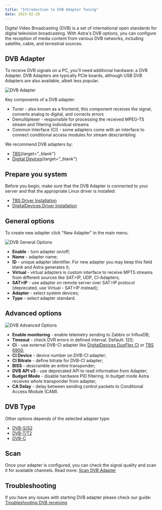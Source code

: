 ```yaml
---
title: "Introduction to DVB Adapter Tuning"
date: 2023-02-28
---
```


Digital Video Broadcasting (DVB) is a set of international open standards for digital television broadcasting. With Astra's DVB options, you can configure the reception of media content from various DVB networks, including satellite, cable, and terrestrial sources.

## DVB Adapter

To receive DVB signals on a PC, you'll need additional hardware: a DVB Adapter. DVB Adapters are typically PCIe boards, although USB DVB Adapters are also available, albeit less popular.

![DVB Adapter](https://cdn.cesbo.com/help/astra/receiving/dvb/intro/dvb-adapter.jpg)

Key components of a DVB adapter:

- Tuner - also known as a frontend, this component receives the signal, converts analog to digital, and corrects errors
- Demultiplexer - responsible for processing the received MPEG-TS stream and filtering individual streams
- Common Interface (CI) - some adapters come with an interface to connect conditional access modules for stream descrambling

We recommend DVB adapters by:

- [TBS](https://www.tbsdtv.com){target="_blank"}
- [Digital Devices](https://www.digital-devices.eu){target="_blank"}

## Prepare you system

Before you begin, make sure that the DVB Adapter is connected to your server and that the appropriate Linux driver is installed:

- [TBS Driver Installation](../../../misc/tools-and-utilities/dvb/tbs-driver)
- [DigitalDevices Driver Installation](../../../misc/tools-and-utilities/dvb/dd-driver)

## General options

To create new adapter click "New Adapter" in the main menu.

![DVB General Options](https://cdn.cesbo.com/help/astra/receiving/dvb/intro/dvb-general.png)

- **Enable** - turn adapter on/off;
- **Name** - adapter name;
- **ID** - unique adapter identifier. For new adapter you may keep this field blank and Astra generates it;
- **Virtual** - virtual adapters is custom interface to receive MPTS streams from different sources like SAT>IP, UDP, CI-Adapters;
- **SAT>IP** - use adapter on remote server over SAT>IP protocol (deprecated, use Virtual - SAT>IP instead);
- **Adapter** - select system devices;
- **Type** - select adapter standard.

## Advanced options

![DVB Advanced Options](https://cdn.cesbo.com/help/astra/receiving/dvb/intro/dvb-advanced.png)

- **Enable monitoring** - enable telemetry sending to Zabbix or InfluxDB;
- **Timeout** - check DVR errors in defined interval. Default: 120;
- **CI** - use external DVB-CI adapter like [DigitalDevices DuoFlex CI](https://www.digital-devices.eu/shop/en/cine-series/ci-expansion/224/digital-devices-duoflex-ci-double-common-interface-ci-extension-duoflex-ci?c=173) or [TBS 6900](https://www.tbsdtv.com/products/tbs6900-dvb-dual-pci-e-card.html);
- **CI Device** - device number on DVB-CI adapter;
- **CI Bitrate** - define bitrate for DVB-CI adapter;
- **BISS** - descramble an entire transponder;
- **DVB API v3** - use deprecated API to read information from Adapter;
- **Budget Mode** - disable hardware PID filtering. In budget mode Astra receives whole transponder from adapter;
- **CA Delay** - delay between sending control packets to Conditional Access Module (CAM).

## DVB Type

Other options depends of the selected adapter type:

- [DVB-S/S2](./s)
- [DVB-T/T2](./t)
- [DVB-C](./c)

## Scan

Once your adapter is configured, you can check the signal quality and scan it for available channels. Read more: [Scan DVB Adapter](./scan)

## Troubleshooting

If you have any issues with starting DVB adapter please check our guide: [Troubleshooting DVB receiving](../../../misc/troubleshooting/receiving/dvb)
